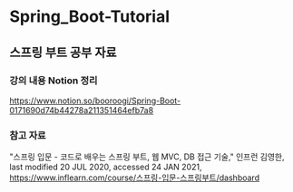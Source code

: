 # Spring_Boot-Tutorial

## 스프링 부트 공부 자료

### 강의 내용 Notion 정리

<https://www.notion.so/booroogi/Spring-Boot-0171690d74b44278a211351464efb7a8>



### 참고 자료

"스프링 입문 - 코드로 배우는 스프링 부트, 웹 MVC, DB 접근 기술," 인프런 김영한, last modified 20 JUL 2020, accessed 24 JAN 2021,  https://www.inflearn.com/course/스프링-입문-스프링부트/dashboard